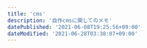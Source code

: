 ```yaml
---
title: 'cms'
description: '自作cmsに関してのメモ'
datePublished: '2021-06-08T19:25:56+09:00'
dateModified: '2021-06-28T03:38:07+09:00'
---
```


